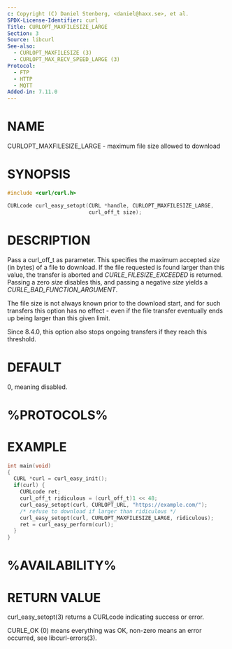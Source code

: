 ```yaml
---
c: Copyright (C) Daniel Stenberg, <daniel@haxx.se>, et al.
SPDX-License-Identifier: curl
Title: CURLOPT_MAXFILESIZE_LARGE
Section: 3
Source: libcurl
See-also:
  - CURLOPT_MAXFILESIZE (3)
  - CURLOPT_MAX_RECV_SPEED_LARGE (3)
Protocol:
  - FTP
  - HTTP
  - MQTT
Added-in: 7.11.0
---
```


# NAME

CURLOPT_MAXFILESIZE_LARGE - maximum file size allowed to download

# SYNOPSIS

~~~c
#include <curl/curl.h>

CURLcode curl_easy_setopt(CURL *handle, CURLOPT_MAXFILESIZE_LARGE,
                          curl_off_t size);
~~~

# DESCRIPTION

Pass a curl_off_t as parameter. This specifies the maximum accepted *size*
(in bytes) of a file to download. If the file requested is found larger than
this value, the transfer is aborted and *CURLE_FILESIZE_EXCEEDED* is
returned. Passing a zero *size* disables this, and passing a negative *size*
yields a *CURLE_BAD_FUNCTION_ARGUMENT*.

The file size is not always known prior to the download start, and for such
transfers this option has no effect - even if the file transfer eventually
ends up being larger than this given limit.

Since 8.4.0, this option also stops ongoing transfers if they reach this
threshold.

# DEFAULT

0, meaning disabled.

# %PROTOCOLS%

# EXAMPLE

~~~c
int main(void)
{
  CURL *curl = curl_easy_init();
  if(curl) {
    CURLcode ret;
    curl_off_t ridiculous = (curl_off_t)1 << 48;
    curl_easy_setopt(curl, CURLOPT_URL, "https://example.com/");
    /* refuse to download if larger than ridiculous */
    curl_easy_setopt(curl, CURLOPT_MAXFILESIZE_LARGE, ridiculous);
    ret = curl_easy_perform(curl);
  }
}
~~~

# %AVAILABILITY%

# RETURN VALUE

curl_easy_setopt(3) returns a CURLcode indicating success or error.

CURLE_OK (0) means everything was OK, non-zero means an error occurred, see
libcurl-errors(3).
